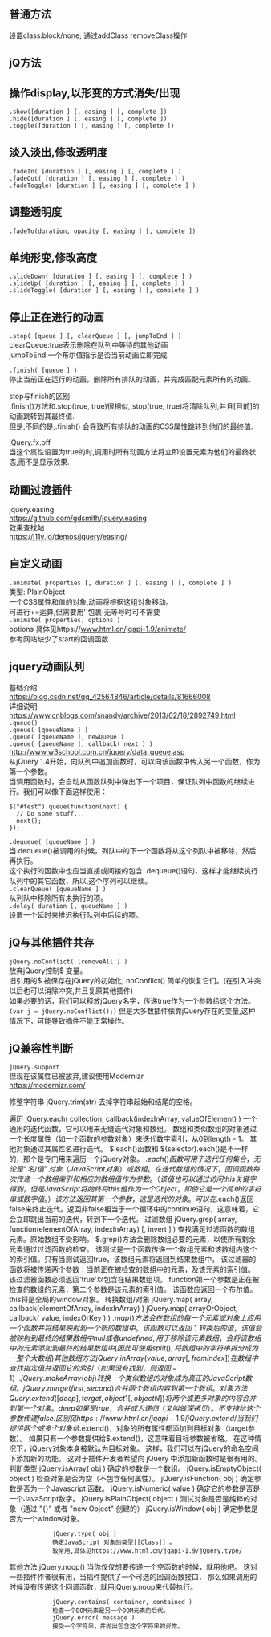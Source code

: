 
普通方法
---
设置class:block/none;
通过addClass  removeClass操作

jQ方法
---
操作display,以形变的方式消失/出现  
---
`.show([duration ] [, easing ] [, complete ])`  
`.hide([duration ] [, easing ] [, complete ])`  
`.toggle([duration ] [, easing ] [, complete ])`  

淡入淡出,修改透明度  
---
`.fadeIn( [duration ] [, easing ] [, complete ] )`  
`.fadeOut( [duration ] [, easing ] [, complete ] )`  
`.fadeToggle( [duration ] [, easing ] [, complete ] )`  


调整透明度  
---
`.fadeTo(duration, opacity [, easing ] [, complete ])`
        
单纯形变,修改高度  
---
`.slideDown( [duration ] [, easing ] [, complete ] )`  
`.slideUp( [duration ] [, easing ] [, complete ] )`  
`.slideToggle( [duration ] [, easing ] [, complete ] )`  
        
        
停止正在进行的动画 
---
`.stop( [queue ] [, clearQueue ] [, jumpToEnd ] )`  
clearQueue:true表示删除在队列中等待的其他动画  
jumpToEnd:一个布尔值指示是否当前动画立即完成  
  
`.finish( [queue ] )`  
停止当前正在运行的动画，删除所有排队的动画，并完成匹配元素所有的动画。  
  
stop与finish的区别  
.finish()方法和.stop(true, true)很相似,.stop(true, true)将清除队列,并且[目前]的动画跳转到其最终值.  
但是,不同的是,.finish() 会导致所有排队的动画的CSS属性跳转到他们的最终值.  

jQuery.fx.off  
当这个属性设置为true的时,调用时所有动画方法将立即设置元素为他们的最终状态,而不是显示效果.  
                
  
动画过渡插件  
---
jquery.easing  
https://github.com/gdsmith/jquery.easing  
效果查找站  
https://j11y.io/demos/jquery/easing/  
                
                
自定义动画
---
`.animate( properties [, duration ] [, easing ] [, complete ] )`  
类型: PlainObject  
一个CSS属性和值的对象,动画将根据这组对象移动。  
可进行+=运算,但需要用''包裹.无等号时可不需要  
`.animate( properties, options )`  
options 具体见https://www.html.cn/jqapi-1.9/animate/  
参考网站缺少了start的回调函数  
                                
                                
                                
jquery动画队列  
---
基础介绍  
https://blog.csdn.net/qq_42564846/article/details/81666008  
详细说明  
https://www.cnblogs.com/snandy/archive/2013/02/18/2892749.html   
`.queue()`  
`.queue( [queueName ] )`  
`.queue( [queueName ], newQueue )`  
`.queue( [queueName ], callback( next ) )`  
http://www.w3school.com.cn/jquery/data_queue.asp  
从jQuery 1.4开始，向队列中追加函数时，可以向该函数中传入另一个函数，作为第一个参数。  
当调用函数时，会自动从函数队列中弹出下一个项目，保证队列中函数的继续进行。我们可以像下面这样使用：  

```
$("#test").queue(function(next) {
  // Do some stuff...
  next();
});
```  

                        
`.dequeue( [queueName ] )`  
当.dequeue()被调用的时候，列队中的下一个函数将从这个列队中被移除，然后再执行。  
这个执行的函数中也应当直接或间接的包含 .dequeue()语句，这样才能继续执行队列中的其它函数，所以,这个序列可以继续。  
`.clearQueue( [queueName ] )`  
从列队中移除所有未执行的项。  
`.delay( duration [, queueName ] )`  
设置一个延时来推迟执行队列中后续的项。  
                        
  
jQ与其他插件共存
---
`jQuery.noConflict( [removeAll ] )`  
放弃jQuery控制$ 变量。  
旧引用的$ 被保存在jQuery的初始化; noConflict() 简单的恢复它们。(在引入冲突以后也可以消除冲突,并且复原其他插件)  
如果必要的话，我们可以释放jQuery名字，传递true作为一个参数给这个方法。` (var j = jQuery.noConflict();) ` 
但是大多数插件依靠jQuery存在的变量,这种情况下，可能导致插件不能正常操作。  

jQ兼容性判断  
---
`jQuery.support`  
但现在该属性已被放弃,建议使用Modernizr  
https://modernizr.com/  
                
修整字符串
                jQuery.trim(str)
                去掉字符串起始和结尾的空格。

遍历
                jQuery.each( collection, callback(indexInArray, valueOfElement) )
                一个通用的迭代函数，它可以用来无缝迭代对象和数组。
                数组和类似数组的对象通过一个长度属性（如一个函数的参数对象）来迭代数字索引，从0到length - 1。
                其他对象通过其属性名进行迭代。
                $.each()函数和 $(selector).each()是不一样的，那个是专门用来遍历一个jQuery对象。
                $.each()函数可用于迭代任何集合，无论是“名/值”对象（JavaScript对象）或数组。
                在迭代数组的情况下，回调函数每次传递一个数组索引和相应的数组值作为参数。
                （该值也可以通过访问this关键字得到，但是JavaScript将始终将this值作为一个Object ，即使它是一个简单的字符串或数字值。）
                该方法返回其第一个参数，这是迭代的对象。
                可以在$.each()返回false来终止迭代。返回非false相当于一个循环中的continue语句，这意味着，它会立即跳出当前的迭代，转到下一个迭代。
过滤数组
                jQuery.grep( array, function(elementOfArray, indexInArray) [, invert ] )
                查找满足过滤函数的数组元素。原始数组不受影响。
                $.grep()方法会删除数组必要的元素，以使所有剩余元素通过过滤函数的检查。
                该测试是一个函数传递一个数组元素和该数组内这个的索引值。只有当测试返回true，该数组元素将返回到结果数组中。
                该过滤器的函数将被传递两个参数：当前正在被检查的数组中的元素，及该元素的索引值。
                该过滤器函数必须返回'true'以包含在结果数组项。
                function第一个参数是正在被检查的数组的元素，第二个参数是该元素的索引值。
                该函数应返回一个布尔值。this将是全局的window对象。
转换数组/对象
                jQuery.map( array, callback(elementOfArray, indexInArray) )
                jQuery.map( arrayOrObject, callback( value, indexOrKey ) )
                $.map()方法会在数组的每一个元素或对象上应用一个函数并将结果映射到一个新的数组中。
                该函数可以返回：
                        转换后的值，该值会被映射到最终的结果数组中
                        null或者undefined, 用于移除该元素
                        数组，会将该数组中的元素添加到最终的结果数组中(因此可使用split(),将数组中的字符串拆分成为一整个大数组)
其他数组方法
                jQuery.inArray( value, array [, fromIndex ] )
                在数组中查找指定值并返回它的索引（如果没有找到，则返回-1）.
                jQuery.makeArray( obj )
                转换一个类似数组的对象成为真正的JavaScript数组。
                jQuery.merge( first, second )
                合并两个数组内容到第一个数组。
对象方法
                Query.extend( [deep ], target, object1 [, objectN ] )
                将两个或更多对象的内容合并到第一个对象。
                deep
                如果是 true，合并成为递归（又叫做深拷贝）。不支持给这个参数传递 false.区别见
                https://www.html.cn/jqapi-1.9/jQuery.extend/
                当我们提供两个或多个对象给$.extend()，对象的所有属性都添加到目标对象（target参数）。
                如果只有一个参数提供给$.extend()，这意味着目标参数被省略。
                在这种情况下，jQuery对象本身被默认为目标对象。
                这样，我们可以在jQuery的命名空间下添加新的功能。
                这对于插件开发者希望向 jQuery 中添加新函数时是很有用的。
判断类型
                jQuery.isArray( obj )
                确定的参数是一个数组。
                jQuery.isEmptyObject( object )
                检查对象是否为空（不包含任何属性）。
                jQuery.isFunction( obj )
                确定参数是否为一个Javascript 函数。
                jQuery.isNumeric( value )
                确定它的参数是否是一个JavaScript数字。
                jQuery.isPlainObject( object )
                测试对象是否是纯粹的对象（通过 "{}" 或者 "new Object" 创建的）
                jQuery.isWindow( obj )
                确定参数是否为一个window对象。

                jQuery.type( obj )
                确定JavaScript 对象的类型[[Class]] 。
                较常用,具体见https://www.html.cn/jqapi-1.9/jQuery.type/

其他方法
                jQuery.noop()
                当你仅仅想要传递一个空函数的时候，就用他吧。
                这对一些插件作者很有用，当插件提供了一个可选的回调函数接口，
                那么如果调用的时候没有传递这个回调函数，就用jQuery.noop来代替执行。
                
                jQuery.contains( container, contained )
                检查一个DOM元素是另一个DOM元素的后代。
                jQuery.error( message )
                接受一个字符串，并抛出包含这个字符串的异常。
